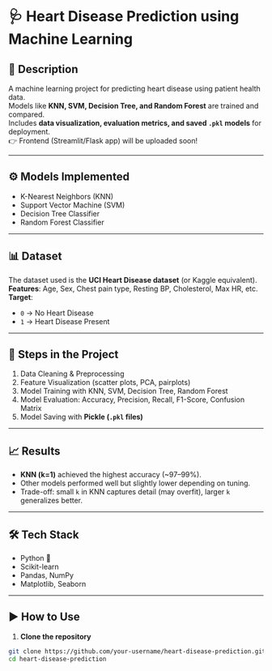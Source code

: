 # 🩺 Heart Disease Prediction using Machine Learning

## 📜 Description  
A machine learning project for predicting heart disease using patient health data.  
Models like **KNN, SVM, Decision Tree, and Random Forest** are trained and compared.  
Includes **data visualization, evaluation metrics, and saved `.pkl` models** for deployment.  
👉 Frontend (Streamlit/Flask app) will be uploaded soon!  

---

## ⚙️ Models Implemented
- K-Nearest Neighbors (KNN)  
- Support Vector Machine (SVM)  
- Decision Tree Classifier  
- Random Forest Classifier  

---

## 📊 Dataset  
The dataset used is the **UCI Heart Disease dataset** (or Kaggle equivalent).  
**Features**: Age, Sex, Chest pain type, Resting BP, Cholesterol, Max HR, etc.  
**Target**:  
- `0` → No Heart Disease  
- `1` → Heart Disease Present  

---

## 🚀 Steps in the Project
1. Data Cleaning & Preprocessing  
2. Feature Visualization (scatter plots, PCA, pairplots)  
3. Model Training with KNN, SVM, Decision Tree, Random Forest  
4. Model Evaluation: Accuracy, Precision, Recall, F1-Score, Confusion Matrix  
5. Model Saving with **Pickle (`.pkl` files)**  

---

## 📈 Results
- **KNN (k=1)** achieved the highest accuracy (~97–99%).  
- Other models performed well but slightly lower depending on tuning.  
- Trade-off: small `k` in KNN captures detail (may overfit), larger `k` generalizes better.  

---

## 🛠️ Tech Stack
- Python 🐍  
- Scikit-learn  
- Pandas, NumPy  
- Matplotlib, Seaborn  

---

## ▶️ How to Use  

1. **Clone the repository**  
```bash
git clone https://github.com/your-username/heart-disease-prediction.git
cd heart-disease-prediction
